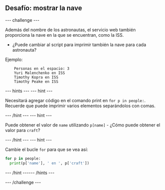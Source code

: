 ## Desafío: mostrar la nave

--- challenge ---

Además del nombre de los astronautas, el servicio web también proporciona la nave en la que se encuentran, como la ISS.

+ ¿Puede cambiar al script para imprimir también la nave para cada astronauta? 

Ejemplo:
```
    Personas en el espacio: 3
    Yuri Malenchenko en ISS
    Timothy Kopra en ISS
    Timothy Peake en ISS
```    

--- hints ---
 --- hint ---

Necesitará agregar código en el comando print en `for p in people:`. Recuerde que puede imprimir varios elementos separándolos con comas.

--- /hint --- --- hint ---

Puede obtener el valor de `name` utilizando `p[name]` - ¿Cómo puede obtener el valor para `craft`?

--- /hint --- --- hint ---

Cambie el bucle `for` para que se vea así:

```python
for p in people:
  print(p['name'], ' en ', p['craft'])
```

--- /hint ------ /hints ---

--- /challenge ---